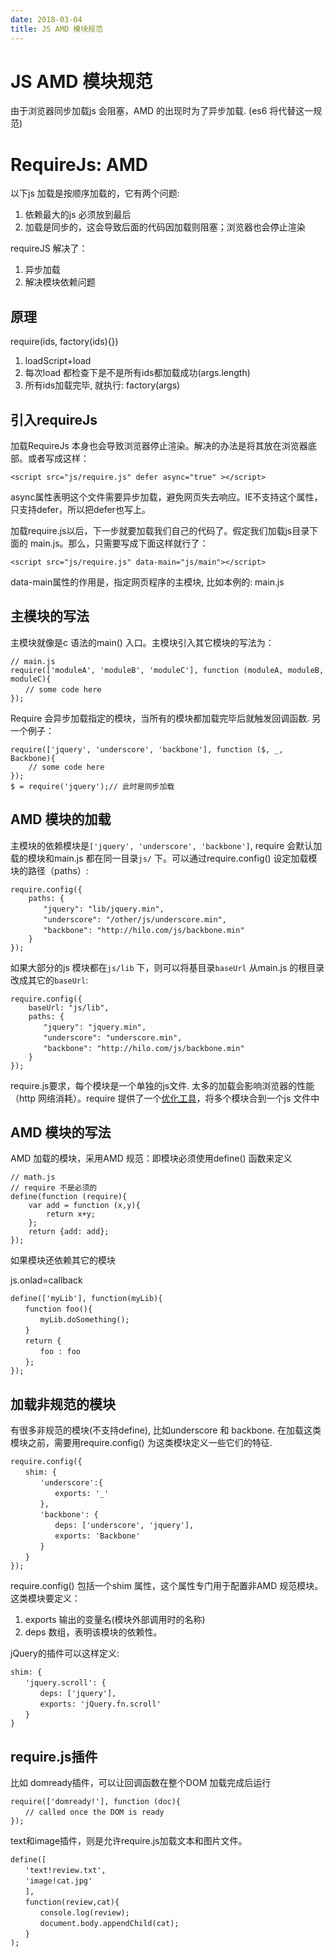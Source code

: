 ```yaml
---
date: 2018-03-04
title: JS AMD 模块规范
---
```

# JS AMD 模块规范
由于浏览器同步加载js 会阻塞，AMD 的出现时为了异步加载. (es6 将代替这一规范)

# RequireJs: AMD
以下js 加载是按顺序加载的，它有两个问题:

1. 依赖最大的js 必须放到最后
2. 加载是同步的，这会导致后面的代码因加载则阻塞；浏览器也会停止渲染

requireJS 解决了：
1. 异步加载
2. 解决模块依赖问题

## 原理
require(ids, factory(ids){})

1. loadScript+load
2. 每次load 都检查下是不是所有ids都加载成功(args.length)
3. 所有ids加载完毕, 就执行: factory(args)

## 引入requireJs
加载RequireJs 本身也会导致浏览器停止渲染。解决的办法是将其放在浏览器底部。或者写成这样：

	<script src="js/require.js" defer async="true" ></script>

async属性表明这个文件需要异步加载，避免网页失去响应。IE不支持这个属性，只支持defer，所以把defer也写上。

加载require.js以后，下一步就要加载我们自己的代码了。假定我们加载js目录下面的 main.js。那么，只需要写成下面这样就行了：

	<script src="js/require.js" data-main="js/main"></script>

data-main属性的作用是，指定网页程序的主模块, 比如本例的: main.js

## 主模块的写法
主模块就像是c 语法的main() 入口。主模块引入其它模块的写法为：

	// main.js
	require(['moduleA', 'moduleB', 'moduleC'], function (moduleA, moduleB, moduleC){
	　　// some code here
	});

Require 会异步加载指定的模块，当所有的模块都加载完毕后就触发回调函数. 另一个例子：

	require(['jquery', 'underscore', 'backbone'], function ($, _, Backbone){
		// some code here
	});
	$ = require('jquery');// 此时是同步加载

## AMD 模块的加载
主模块的依赖模块是`['jquery', 'underscore', 'backbone']`, require 会默认加载的模块和main.js 都在同一目录`js/` 下。可以通过require.config() 设定加载模块的路径（paths）:

	require.config({
		paths: {
		　　"jquery": "lib/jquery.min",
		　　"underscore": "/other/js/underscore.min",
		　　"backbone": "http://hilo.com/js/backbone.min"
		}
	});

如果大部分的js 模块都在`js/lib` 下，则可以将基目录`baseUrl` 从main.js 的根目录改成其它的`baseUrl`:

	require.config({
		baseUrl: "js/lib",
		paths: {
		　　"jquery": "jquery.min",
		　　"underscore": "underscore.min",
		　　"backbone": "http://hilo.com/js/backbone.min"
		}
	});

require.js要求，每个模块是一个单独的js文件. 太多的加载会影响浏览器的性能（http 网络消耗）。require 提供了一个[优化工具](http://requirejs.org/docs/optimization.html)，将多个模块合到一个js 文件中

## AMD 模块的写法
AMD 加载的模块，采用AMD 规范：即模块必须使用define() 函数来定义

	// math.js
	// require 不是必须的
	define(function (require){
		var add = function (x,y){
			return x+y;
		};
		return {add: add};
	});

如果模块还依赖其它的模块

js.onlad=callback

	define(['myLib'], function(myLib){
	　　function foo(){
	　　　　myLib.doSomething();
	　　}
	　　return {
	　　　　foo : foo
	　　};
	});

## 加载非规范的模块
有很多非规范的模块(不支持define), 比如underscore 和 backbone. 在加载这类模块之前，需要用require.config() 为这类模块定义一些它们的特征.

	require.config({
	　　shim: {
	　　　　'underscore':{
	　　　　　　exports: '_'
	　　　　},
	　　　　'backbone': {
	　　　　　　deps: ['underscore', 'jquery'],
	　　　　　　exports: 'Backbone'
	　　　　}
	　　}
	});

require.config() 包括一个shim 属性，这个属性专门用于配置非AMD 规范模块。这类模块要定义：

1. exports 输出的变量名(模块外部调用时的名称)
2. deps 数组，表明该模块的依赖性。

jQuery的插件可以这样定义:

	shim: {
	　　'jquery.scroll': {
	　　　　deps: ['jquery'],
	　　　　exports: 'jQuery.fn.scroll'
	　　}
	}

## require.js插件
比如 domready插件，可以让回调函数在整个DOM 加载完成后运行

	require(['domready!'], function (doc){
	　　// called once the DOM is ready
	});

text和image插件，则是允许require.js加载文本和图片文件。

	define([
	　　'text!review.txt',
	　　'image!cat.jpg'
	　　],
	　　function(review,cat){
	　　　　console.log(review);
	　　　　document.body.appendChild(cat);
	　　}
	);